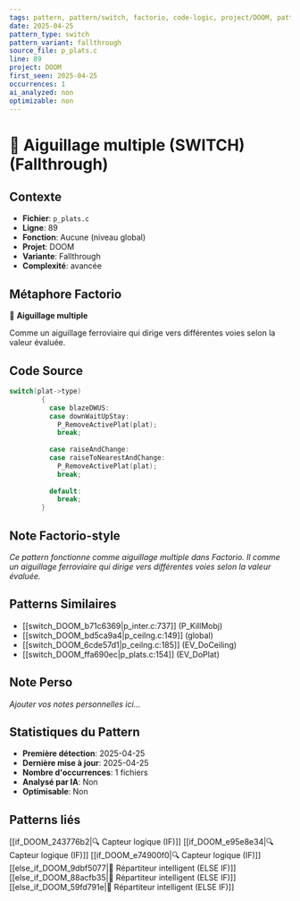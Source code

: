 ```yaml
---
tags: pattern, pattern/switch, factorio, code-logic, project/DOOM, pattern/variant/fallthrough
date: 2025-04-25
pattern_type: switch
pattern_variant: fallthrough
source_file: p_plats.c
line: 89
project: DOOM
first_seen: 2025-04-25
occurrences: 1
ai_analyzed: non
optimizable: non
---
```


# 🔀 Aiguillage multiple (SWITCH) (Fallthrough)

## Contexte
- **Fichier**: `p_plats.c`
- **Ligne**: 89
- **Fonction**: Aucune (niveau global)
- **Projet**: DOOM
- **Variante**: Fallthrough
- **Complexité**: avancée

## Métaphore Factorio
🔀 **Aiguillage multiple**

Comme un aiguillage ferroviaire qui dirige vers différentes voies selon la valeur évaluée.

## Code Source
```c
switch(plat->type)
		{
		  case blazeDWUS:
		  case downWaitUpStay:
		    P_RemoveActivePlat(plat);
		    break;
		    
		  case raiseAndChange:
		  case raiseToNearestAndChange:
		    P_RemoveActivePlat(plat);
		    break;
		    
		  default:
		    break;
		}
```

## Note Factorio-style
*Ce pattern fonctionne comme aiguillage multiple dans Factorio. Il comme un aiguillage ferroviaire qui dirige vers différentes voies selon la valeur évaluée.*

## Patterns Similaires
- [[switch_DOOM_b71c6369|p_inter.c:737]] (P_KillMobj)
- [[switch_DOOM_bd5ca9a4|p_ceilng.c:149]] (global)
- [[switch_DOOM_6cde57d1|p_ceilng.c:185]] (EV_DoCeiling)
- [[switch_DOOM_ffa690ec|p_plats.c:154]] (EV_DoPlat)

## Note Perso
*Ajouter vos notes personnelles ici...*

## Statistiques du Pattern
- **Première détection**: 2025-04-25
- **Dernière mise à jour**: 2025-04-25
- **Nombre d'occurrences**: 1 fichiers
- **Analysé par IA**: Non
- **Optimisable**: Non

## Patterns liés
[[if_DOOM_243776b2|🔍 Capteur logique (IF)]]
[[if_DOOM_e95e8e34|🔍 Capteur logique (IF)]]
[[if_DOOM_e74900f0|🔍 Capteur logique (IF)]]
[[else_if_DOOM_9dbf5077|🔄 Répartiteur intelligent (ELSE IF)]]
[[else_if_DOOM_88acfb35|🔄 Répartiteur intelligent (ELSE IF)]]
[[else_if_DOOM_59fd791e|🔄 Répartiteur intelligent (ELSE IF)]]
